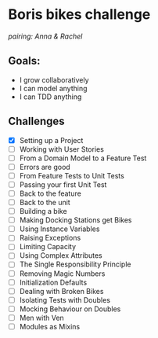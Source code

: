 # Boris bikes challenge 

_pairing: Anna & Rachel_

## Goals:

- I grow collaboratively
- I can model anything
- I can TDD anything

## Challenges

- [x] Setting up a Project
- [ ] Working with User Stories
- [ ] From a Domain Model to a Feature Test
- [ ] Errors are good
- [ ] From Feature Tests to Unit Tests
- [ ] Passing your first Unit Test
- [ ] Back to the feature
- [ ] Back to the unit
- [ ] Building a bike
- [ ] Making Docking Stations get Bikes
- [ ] Using Instance Variables
- [ ] Raising Exceptions
- [ ] Limiting Capacity
- [ ] Using Complex Attributes
- [ ] The Single Responsibility Principle
- [ ] Removing Magic Numbers
- [ ] Initialization Defaults
- [ ] Dealing with Broken Bikes
- [ ] Isolating Tests with Doubles
- [ ] Mocking Behaviour on Doubles
- [ ] Men with Ven
- [ ] Modules as Mixins
